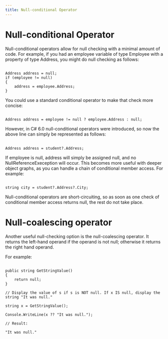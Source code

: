 ```yaml
---
title: Null-conditional Operator
---
```


# Null-conditional Operator

Null-conditional operators allow for null checking with a minimal amount of code. For example, if you had
an employee variable of type Employee with a property of type Address, you might do null checking as follows:
##
```
Address address = null;
if (employee != null)
{
    address = employee.Address;
}
```
You could use a standard conditional operator to make that check more concise:
##
```
Address address = employee != null ? employee.Address : null;
```
However, in C# 6.0 null-conditional operators were introduced, so now the above line can simply
be represented as follows:
##
```
Address address = student?.Address;
```
If employee is null, address will simply be assigned null, and no NullReferenceExeception will occur.
This becomes more useful with deeper object graphs, as you can handle a chain of conditional member access.
For example:
##
```
string city = student?.Address?.City;
```
Null-conditional operators are short-circuiting, so as soon as one check of conditional member access
returns null, the rest do not take place.

# Null-coalescing operator
Another useful null-checking option is the null-coalescing operator. It returns the left-hand operand if the operand is not null; otherwise it returns the right hand operand.

For example:
##
```
public string GetStringValue()
{
    return null;
}

// Display the value of s if s is NOT null. If x IS null, display the string "It was null."

string x = GetStringValue();

Console.WriteLine(x ?? "It was null.");

// Result:

"It was null."

